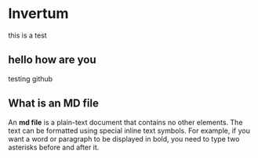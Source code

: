 # Invertum

this is a test

## hello how are you

testing github

## What is an MD file

An **md file** is a plain-text document that contains no other elements. The text can be formatted using special inline text symbols.
For example, if you want a word or paragraph to be displayed in bold, you need to type two asterisks before and after it. 
